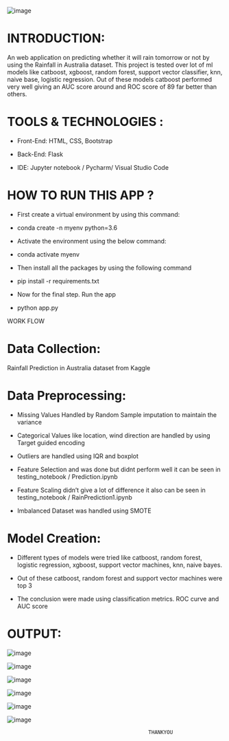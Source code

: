 ![image](https://user-images.githubusercontent.com/117114012/214919392-73376343-d98c-4d6e-8b40-c88b426067bf.png)

# INTRODUCTION:

An web application on predicting whether it will rain tomorrow or not by using the Rainfall in Australia dataset. This project is tested over lot of ml models like catboost, xgboost, random forest, support vector classifier, knn, naive base, logistic regression. Out of these models catboost performed very well giving an AUC score around and ROC score of 89 far better than others.

# TOOLS & TECHNOLOGIES :

* Front-End: HTML, CSS, Bootstrap

* Back-End: Flask

* IDE: Jupyter notebook / Pycharm/ Visual Studio Code

# HOW TO RUN THIS APP ?

* First create a virtual environment by using this command:
* conda create -n myenv python=3.6

* Activate the environment using the below command:
* conda activate myenv

* Then install all the packages by using the following command
* pip install -r requirements.txt

* Now for the final step. Run the app
* python app.py

WORK FLOW

# Data Collection: 

Rainfall Prediction in Australia dataset from Kaggle

# Data Preprocessing: 

* Missing Values Handled by Random Sample imputation to maintain the variance

* Categorical Values like location, wind direction are handled by using Target guided encoding

* Outliers are handled using IQR and boxplot

* Feature Selection and was done but didnt perform well it can be seen in testing_notebook / Prediction.ipynb

* Feature Scaling didn’t give a lot of difference it also can be seen in testing_notebook / RainPrediction1.ipynb

* Imbalanced Dataset was handled using SMOTE

# Model Creation:

* Different types of models were tried like catboost, random forest, logistic regression, xgboost, support vector machines, knn, naive bayes.

* Out of these catboost, random forest and support vector machines were top 3

* The conclusion were made using classification metrics. ROC curve and AUC score

# OUTPUT:

![image](https://user-images.githubusercontent.com/117114012/214918791-8162eb0e-c4ad-4438-ae93-678ede50bfe8.png)

![image](https://user-images.githubusercontent.com/117114012/214918841-cd7e1f97-5430-46a3-809e-803d11cc1a40.png)

![image](https://user-images.githubusercontent.com/117114012/214918876-a0cb99d4-40a5-40cf-916b-3aa91e679d02.png)

![image](https://user-images.githubusercontent.com/117114012/214918954-bbebaa88-ca80-4960-ab69-b1b09b27fea9.png)

![image](https://user-images.githubusercontent.com/117114012/214919001-677c4251-0741-4639-af6e-a7a5bd262361.png)

![image](https://user-images.githubusercontent.com/117114012/214919037-fc693c70-ce5c-4ee8-b4ef-163476c1127f.png)

                                                  THANKYOU








